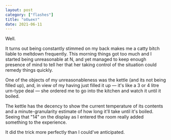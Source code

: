 ```yaml
---
layout: post
category: ["flashes"]
title: "объект"
date: 2021-06-11
---
```


Well.

It turns out being constantly stimmed on my back makes me a catty bitch liable to meltdown frequently. This morning things got too much and I started being unreasonable at N, and yet managed to keep enough presence of mind to tell her that her taking control of the situation could remedy things quickly.

One of the objects of my unreasonableness was the kettle (and its not being filled up), and, in view of my having just filled it up — it's like a 3 or 4 litre urn-type deal — she ordered me to go into the kitchen and watch it until it boiled.

The kettle has the decency to show the current temperature of its contents and a minute-granularity estimate of how long it'll take until it's boiled. Seeing that "14" on the display as I entered the room really added something to the experience.

It did the trick more perfectly than I could've anticipated.